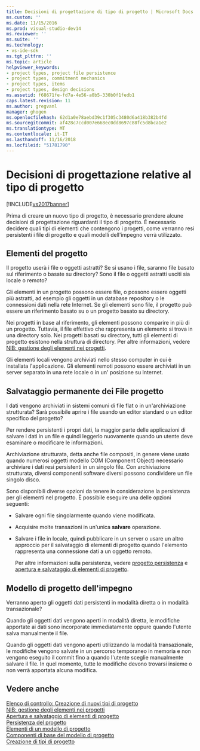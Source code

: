 ```yaml
---
title: Decisioni di progettazione di tipo di progetto | Microsoft Docs
ms.custom: ''
ms.date: 11/15/2016
ms.prod: visual-studio-dev14
ms.reviewer: ''
ms.suite: ''
ms.technology:
- vs-ide-sdk
ms.tgt_pltfrm: ''
ms.topic: article
helpviewer_keywords:
- project types, project file persistence
- project types, commitment mechanics
- project types, items
- project types, design decisions
ms.assetid: f68671fe-fd7a-4e56-a0b5-330b0f1fedb1
caps.latest.revision: 11
ms.author: gregvanl
manager: ghogen
ms.openlocfilehash: 62d1a0e78aebd39c1f305c3480d6a418b382b4fd
ms.sourcegitcommit: af428c7ccd007e668ec0dd8697c88fc5d8bca1e2
ms.translationtype: MT
ms.contentlocale: it-IT
ms.lasthandoff: 11/16/2018
ms.locfileid: "51781790"
---
```

# <a name="project-type-design-decisions"></a>Decisioni di progettazione relative al tipo di progetto
[!INCLUDE[vs2017banner](../../includes/vs2017banner.md)]

Prima di creare un nuovo tipo di progetto, è necessario prendere alcune decisioni di progettazione riguardanti il tipo di progetto. È necessario decidere quali tipi di elementi che contengono i progetti, come verranno resi persistenti i file di progetto e quali modelli dell'impegno verrà utilizzato.  
  
## <a name="project-items"></a>Elementi del progetto  
 Il progetto userà i file o oggetti astratti? Se si usano i file, saranno file basato sul riferimento o basate su directory? Sono il file o oggetti astratti usciti sia locale o remoto?  
  
 Gli elementi in un progetto possono essere file, o possono essere oggetti più astratti, ad esempio gli oggetti in un database repository o le connessioni dati nella rete Internet. Se gli elementi sono file, il progetto può essere un riferimento basato su o un progetto basato su directory.  
  
 Nei progetti in base al riferimento, gli elementi possono comparire in più di un progetto. Tuttavia, il file effettivo che rappresenta un elemento si trova in una directory solo. Nei progetti basati su directory, tutti gli elementi di progetto esistono nella struttura di directory. Per altre informazioni, vedere [NIB: gestione degli elementi nei progetti](http://msdn.microsoft.com/en-us/762e606b-7f44-4b66-97a1-e30a703654a0).  
  
 Gli elementi locali vengono archiviati nello stesso computer in cui è installata l'applicazione. Gli elementi remoti possono essere archiviati in un server separato in una rete locale o in un' posizione su Internet.  
  
## <a name="project-file-persistence"></a>Salvataggio permanente dei File progetto  
 I dati vengono archiviati in sistemi comuni di file flat o in un'archiviazione strutturata? Sarà possibile aprire i file usando un editor standard o un editor specifico del progetto?  
  
 Per rendere persistenti i propri dati, la maggior parte delle applicazioni di salvare i dati in un file e quindi leggerlo nuovamente quando un utente deve esaminare o modificare le informazioni.  
  
 Archiviazione strutturata, detta anche file compositi, in genere viene usato quando numerosi oggetti modello COM (Component Object) necessario archiviare i dati resi persistenti in un singolo file. Con archiviazione strutturata, diversi componenti software diversi possono condividere un file singolo disco.  
  
 Sono disponibili diverse opzioni da tenere in considerazione la persistenza per gli elementi nel progetto. È possibile eseguire una delle opzioni seguenti:  
  
- Salvare ogni file singolarmente quando viene modificata.  
  
- Acquisire molte transazioni in un'unica **salvare** operazione.  
  
- Salvare i file in locale, quindi pubblicare in un server o usare un altro approccio per il salvataggio di elementi di progetto quando l'elemento rappresenta una connessione dati a un oggetto remoto.  
  
  Per altre informazioni sulla persistenza, vedere [progetto persistenza](../../extensibility/internals/project-persistence.md) e [apertura e salvataggio di elementi di progetto](../../extensibility/internals/opening-and-saving-project-items.md).  
  
## <a name="project-commitment-model"></a>Modello di progetto dell'impegno  
 Verranno aperto gli oggetti dati persistenti in modalità diretta o in modalità transazionale?  
  
 Quando gli oggetti dati vengono aperti in modalità diretta, le modifiche apportate ai dati sono incorporate immediatamente oppure quando l'utente salva manualmente il file.  
  
 Quando gli oggetti dati vengono aperti utilizzando la modalità transazionale, le modifiche vengono salvate in un percorso temporaneo in memoria e non vengono eseguito il commit fino a quando l'utente sceglie manualmente salvare il file. In quel momento, tutte le modifiche devono trovarsi insieme o non verrà apportata alcuna modifica.  
  
## <a name="see-also"></a>Vedere anche  
 [Elenco di controllo: Creazione di nuovi tipi di progetto](../../extensibility/internals/checklist-creating-new-project-types.md)   
 [NIB: gestione degli elementi nei progetti](http://msdn.microsoft.com/en-us/762e606b-7f44-4b66-97a1-e30a703654a0)   
 [Apertura e salvataggio di elementi di progetto](../../extensibility/internals/opening-and-saving-project-items.md)   
 [Persistenza del progetto](../../extensibility/internals/project-persistence.md)   
 [Elementi di un modello di progetto](../../extensibility/internals/elements-of-a-project-model.md)   
 [Componenti di base del modello di progetto](../../extensibility/internals/project-model-core-components.md)   
 [Creazione di tipi di progetto](../../extensibility/internals/creating-project-types.md)

